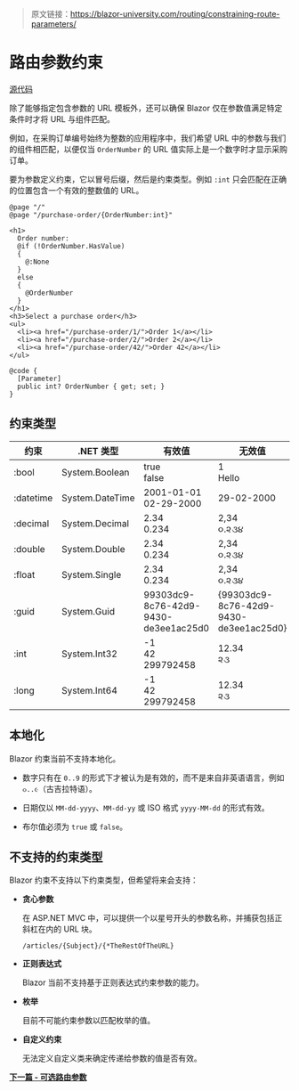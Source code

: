 > 原文链接：https://blazor-university.com/routing/constraining-route-parameters/

# 路由参数约束
[源代码](https://github.com/mrpmorris/blazor-university/tree/master/src/Routing/ConstrainingRouteParameters)

除了能够指定包含参数的 URL 模板外，还可以确保 Blazor 仅在参数值满足特定条件时才将 URL 与组件匹配。

例如，在采购订单编号始终为整数的应用程序中，我们希望 URL 中的参数与我们的组件相匹配，以便仅当 `OrderNumber` 的 URL 值实际上是一个数字时才显示采购订单。

要为参数定义约束，它以冒号后缀，然后是约束类型。例如 `:int` 只会匹配在正确的位置包含一个有效的整数值的 URL。

```
@page "/"
@page "/purchase-order/{OrderNumber:int}"

<h1>
  Order number:
  @if (!OrderNumber.HasValue)
  {
    @:None
  }
  else
  {
    @OrderNumber
  }
</h1>
<h3>Select a purchase order</h3>
<ul>
  <li><a href="/purchase-order/1/">Order 1</a></li>
  <li><a href="/purchase-order/2/">Order 2</a></li>
  <li><a href="/purchase-order/42/">Order 42</a></li>
</ul>

@code {
  [Parameter]
  public int? OrderNumber { get; set; }
}
```

## 约束类型
约束 | .NET 类型 | 有效值 | 无效值
--- | --- | --- | ---
:bool |	System.Boolean	| true<br> false| 1<br> Hello
:datetime |	System.DateTime |	2001-01-01 <br> 02-29-2000 | 29-02-2000
:decimal |	System.Decimal	| 2.34 <br> 0.234 | 2,34 <br> ૦.૨૩૪
:double |	System.Double	 | 2.34 <br>  0.234 | 2,34 <br> ૦.૨૩૪
:float |	System.Single	| 2.34 <br> 0.234 | 2,34 <br> ૦.૨૩૪
:guid |	System.Guid	| 99303dc9-8c76-42d9-9430-de3ee1ac25d0 | {99303dc9-8c76-42d9-9430-de3ee1ac25d0}
:int	| System.Int32	| -1 <br> 42 <br> 299792458 | 12.34 <br> ૨૩
:long	| System.Int64	| -1 <br> 42 <br> 299792458 | 12.34 <br> ૨૩


## 本地化
Blazor 约束当前不支持本地化。

- 数字只有在 `0..9` 的形式下才被认为是有效的，而不是来自非英语语言，例如 `૦..૯`（古吉拉特语）。

- 日期仅以 `MM-dd-yyyy`、`MM-dd-yy` 或 ISO 格式 `yyyy-MM-dd` 的形式有效。

- 布尔值必须为 `true` 或 `false`。

## 不支持的约束类型
Blazor 约束不支持以下约束类型，但希望将来会支持：

- **贪心参数**

    在 ASP.NET MVC 中，可以提供一个以星号开头的参数名称，并捕获包括正斜杠在内的 URL 块。

    `/articles/{Subject}/{*TheRestOfTheURL}`

- **正则表达式**

    Blazor 当前不支持基于正则表达式约束参数的能力。

 - **枚举**

    目前不可能约束参数以匹配枚举的值。

- **自定义约束**

    无法定义自定义类来确定传递给参数的值是否有效。



**[下一篇 - 可选路由参数](/routing/optional-route-parameters)**